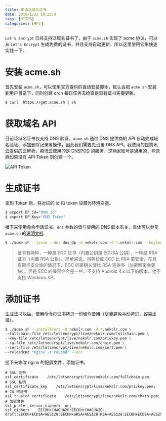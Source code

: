 ```yaml
---
title: 申请泛域名证书
date: 2019/1/22 10:25:0
tags: [HTTPS]
categories: [安全]
---
```


`Let's Encrypt` 已经支持泛域名证书了，由于 `acme.sh` 实现了 acme 协议，可以从 `Let's Encrypt` 生成免费的证书，并且支持自动更新，所以这里使用它来快速实践一下。  

<!--more-->  

# 安装 acme.sh
首先安装 `acme.sh`，可以使用官方提供的自动安装脚本，默认会把 `acme.sh` 安装到用户目录下，同时创建 cron 每日任务去检查是否有证书需要更新。  

```bash
$ curl  https://get.acme.sh | sh
```

# 获取域名 API
目前泛域名证书仅支持 DNS 验证，`acme.sh` 通过 DNS 提供商的 API 自动完成域名验证、添加删除记录等操作，因此我们需要先设置 DNS API。我使用的是腾讯云提供的云解析，腾讯云使用的是 [DNSPOD](https://www.dnspod.cn/) 的服务，这两家账号是通用的，登录后如果没有 API Token 则创建一个。  

![API Token](https://cdn.jsdelivr.net/gh/nekolr/image-hosting@201911242036/2019/01/22/jB4.png)

# 生成证书
拿到 Token 后，将对应的 id 和 token 设置为环境变量。  

```bash
$ export DP_Id="你的 Id"
$ export DP_Key="你的 Token"
```

接下来使用命令申请证书。`dns` 参数的值与使用的 DNS 脚本有关，具体可以参见 `acme.sh` 的[说明文档](https://github.com/Neilpang/acme.sh/blob/master/dnsapi/README.md)  

```bash
$ ./acme.sh --issue --dns dns_dp -d nekolr.com -d *.nekolr.com --keylength ec-256
```

> 证书有两种，一种是 ECC 证书（内置公钥是 ECDSA 公钥），一种是 RSA 证书（内置 RSA 公钥）。简单来说，同等长度 ECC 比 RSA 更安全，在具有同样安全性的情况下，ECC 的密钥长度比 RSA 短得多（加密解密会更快）。但是 ECC 的兼容性会差一些，不支持 Android 4.x 以下的版本，也不支持 Windows XP。  

# 添加证书
生成证书以后，使用命令将证书拷贝一份留作备用（尽量避免手动拷贝，容易出错）。  

```bash
$ ./acme.sh --installcert -d nekolr.com -d *.nekolr.com \
--fullchain-file /etc/letsencrypt/live/nekolr.com/fullchain.pem \
--key-file /etc/letsencrypt/live/nekolr.com/privkey.pem \
--ca-file /etc/letsencrypt/live/nekolr.com/chain.pem \
--cert-file /etc/letsencrypt/live/nekolr.com/cert.pem \
--reloadcmd "nginx -s reload" --ecc
```

接下来修改 nginx 的配置文件，添加证书。  

```
# SSL 证书
ssl_certificate    /etc/letsencrypt/live/nekolr.com/fullchain.pem;
# SSL 私钥
ssl_certificate_key    /etc/letsencrypt/live/nekolr.com/privkey.pem;
# CA 根证书
ssl_trusted_certificate    /etc/letsencrypt/live/nekolr.com/chain.pem;
# 加密套件
ssl_prefer_server_ciphers  on;
ssl_ciphers    EECDH+CHACHA20:EECDH+CHACHA20-draft:EECDH+ECDSA+AES128:EECDH+aRSA+AES128:RSA+AES128:EECDH+ECDSA+AES256:EECDH+aRSA+AES256:RSA+AES256:EECDH+ECDSA+3DES:EECDH+aRSA+3DES:RSA+3DES:!MD5;
```